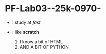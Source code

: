 # PF-Lab03--25k-0970-
* i study at *fast*
* i like **scratch**

  1. I know a bit of HTML
  2. AND A BIT OF PYTHON
